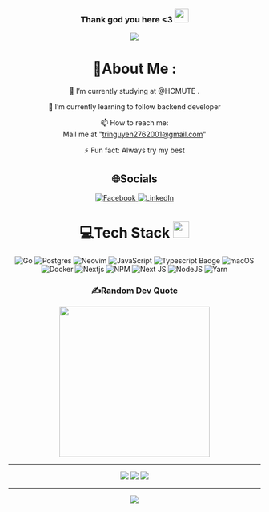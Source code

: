 <h3 align="center">
  Thank god you here <3
  <img src="https://media.giphy.com/media/hvRJCLFzcasrR4ia7z/giphy.gif" width="28">
</h3>
<p align="center">
  <a href="https://github.com/CodeWhiteWeb/CodeWhiteWeb"><img src="https://readme-typing-svg.herokuapp.com?color=%2336BCF7&center=true&vCenter=true&lines=Hi+%2C+welcome+to+my+Github+page;I+am+Tri;I+am+a+college+student;Web+Dev%3C3"></a>
</p>

<div align="center">
  
# 💫About Me :
  
🔭 I’m currently studying at @HCMUTE .
  
🌱 I’m currently learning to follow backend developer

📫 How to reach me:  
 Mail me at "tringuyen2762001@gmail.com"

⚡ Fun fact: Always try my best

## 🌐Socials

<a href="https://www.facebook.com/uncleTenT" target="_blank"> ![Facebook](https://img.shields.io/badge/Facebook-1877F2?style=for-the-badge&logo=facebook&logoColor=white) </a>
<a href="www.linkedin.com/in/trí-nguyễn-9b0653235" target="_blank">![LinkedIn](https://img.shields.io/badge/linkedin-%230077B5.svg?style=for-the-badge&logo=linkedin&logoColor=white)</a>

# 💻Tech Stack <img src = "https://media2.giphy.com/media/QssGEmpkyEOhBCb7e1/giphy.gif?cid=ecf05e47a0n3gi1bfqntqmob8g9aid1oyj2wr3ds3mg700bl&rid=giphy.gif" width = 32px>

![Go](https://img.shields.io/badge/go-%2300ADD8.svg?style=for-the-badge&logo=go&logoColor=white) ![Postgres](https://img.shields.io/badge/postgres-%23316192.svg?style=for-the-badge&logo=postgresql&logoColor=white) ![Neovim](https://img.shields.io/badge/NeoVim-%2357A143.svg?&style=for-the-badge&logo=neovim&logoColor=white) ![JavaScript](https://img.shields.io/badge/javascript-%23323330.svg?style=for-the-badge&logo=javascript&logoColor=%23F7DF1E) ![Typescript Badge](https://img.shields.io/badge/-Typescript-007acc?style=for-the-badge&labelColor=black&logo=typescript&logoColor=007acc) ![macOS](https://img.shields.io/badge/mac%20os-000000?style=for-the-badge&logo=macos&logoColor=F0F0F0) ![Docker](https://img.shields.io/badge/docker-%230db7ed.svg?style=for-the-badge&logo=docker&logoColor=white) ![Nextjs](https://img.shields.io/badge/next.js-fff?style=for-the-badge&logo=nextdotjs&logoColor=000&labelColor=fff&color=000) ![NPM](https://img.shields.io/badge/NPM-%23000000.svg?style=for-the-badge&logo=npm&logoColor=white) ![Next JS](https://img.shields.io/badge/Next-black?style=for-the-badge&logo=next.js&logoColor=white) ![NodeJS](https://img.shields.io/badge/node.js-6DA55F?style=for-the-badge&logo=node.js&logoColor=white) ![Yarn](https://img.shields.io/badge/yarn-%232C8EBB.svg?style=for-the-badge&logo=yarn&logoColor=white)

### ✍️Random Dev Quote

<img src = 'https://i.pinimg.com/originals/3f/6d/e3/3f6de33580e3de0aa846e5fe2a305cde.png' width = "300px"/>

---

![](https://forthebadge.com/images/badges/powered-by-black-magic.svg)
![](http://ForTheBadge.com/images/badges/built-by-developers.svg)
![](https://forthebadge.com/images/badges/uses-brains.svg)

---

![](https://komarev.com/ghpvc/?username=CodeWhiteWeb&label=Visitors+Count&color=brightgreen)

</div>
